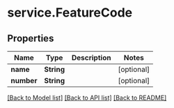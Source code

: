 # service.FeatureCode

## Properties
Name | Type | Description | Notes
------------ | ------------- | ------------- | -------------
**name** | **String** |  | [optional] 
**number** | **String** |  | [optional] 

[[Back to Model list]](../README.md#documentation-for-models) [[Back to API list]](../README.md#documentation-for-api-endpoints) [[Back to README]](../README.md)


